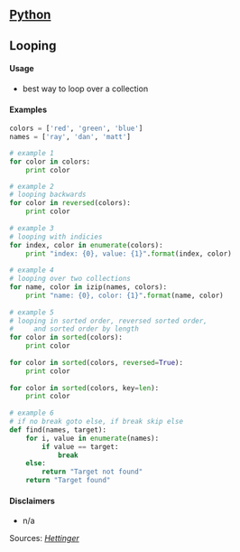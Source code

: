 ## [Python](.\python.html)
## Looping

#### Usage

* best way to loop over a collection

#### Examples

```python
colors = ['red', 'green', 'blue']
names = ['ray', 'dan', 'matt']

# example 1
for color in colors:
    print color

# example 2
# looping backwards
for color in reversed(colors):
    print color
    
# example 3
# looping with indicies
for index, color in enumerate(colors):
    print "index: {0}, value: {1}".format(index, color)
    
# example 4
# looping over two collections
for name, color in izip(names, colors):
    print "name: {0}, color: {1}".format(name, color)
    
# example 5
# looping in sorted order, reversed sorted order,
#     and sorted order by length
for color in sorted(colors):
    print color
    
for color in sorted(colors, reversed=True):
    print color
    
for color in sorted(colors, key=len):
    print color
    
# example 6
# if no break goto else, if break skip else
def find(names, target):
    for i, value in enumerate(names):
        if value == target:
            break
    else:
        return "Target not found"
    return "Target found"
```

#### Disclaimers

* n/a

Sources: [_Hettinger_](https://youtu.be/OSGv2VnC0go)
